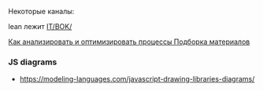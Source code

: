 Некоторые каналы:  

lean лежит [IT/BOK/](https://github.com/bpmbpm/doc/blob/main/IT/BOK/README.md#lean)

[Как анализировать и оптимизировать процессы Подборка материалов](https://docs.google.com/spreadsheets/d/1UABT2FwFTuTYARBdeWTbFyj8H7yiX8Y3NG1gvE_aiX0/edit?gid=0#gid=0)

### JS diagrams
- https://modeling-languages.com/javascript-drawing-libraries-diagrams/
